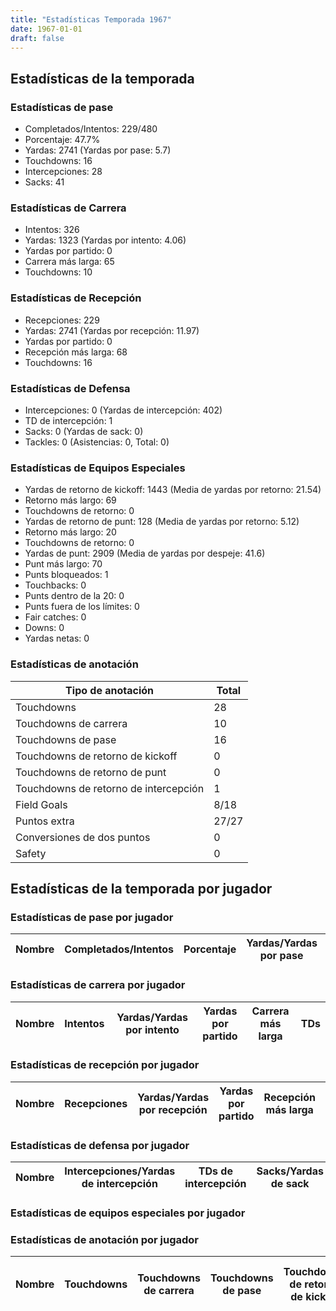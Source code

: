 ```yaml
---
title: "Estadísticas Temporada 1967"
date: 1967-01-01
draft: false
---
```


## Estadísticas de la temporada
### Estadísticas de pase
* Completados/Intentos: 229/480
* Porcentaje: 47.7%
* Yardas: 2741 (Yardas por pase: 5.7)
* Touchdowns: 16
* Intercepciones: 28
* Sacks: 41

### Estadísticas de Carrera
* Intentos: 326
* Yardas: 1323 (Yardas por intento: 4.06)
* Yardas por partido: 0
* Carrera más larga: 65
* Touchdowns: 10

### Estadísticas de Recepción
* Recepciones: 229
* Yardas: 2741 (Yardas por recepción: 11.97)
* Yardas por partido: 0
* Recepción más larga: 68
* Touchdowns: 16

### Estadísticas de Defensa
* Intercepciones: 0 (Yardas de intercepción: 402)
* TD de intercepción: 1
* Sacks: 0 (Yardas de sack: 0)
* Tackles: 0 (Asistencias: 0, Total: 0)

### Estadísticas de Equipos Especiales
* Yardas de retorno de kickoff: 1443 (Media de yardas por retorno: 21.54)
* Retorno más largo: 69
* Touchdowns de retorno: 0
* Yardas de retorno de punt: 128 (Media de yardas por retorno: 5.12)
* Retorno más largo: 20
* Touchdowns de retorno: 0
* Yardas de punt: 2909 (Media de yardas por despeje: 41.6)
* Punt más largo: 70
* Punts bloqueados: 1
* Touchbacks: 0
* Punts dentro de la 20: 0
* Punts fuera de los límites: 0
* Fair catches: 0
* Downs: 0
* Yardas netas: 0

### Estadísticas de anotación
| Tipo de anotación | Total |
|-------------------|-------|
| Touchdowns | 28 |
| Touchdowns de carrera | 10 |
| Touchdowns de pase | 16 |
| Touchdowns de retorno de kickoff | 0 |
| Touchdowns de retorno de punt | 0 |
| Touchdowns de retorno de intercepción | 1 |
| Field Goals | 8/18 |
| Puntos extra | 27/27 |
| Conversiones de dos puntos | 0 |
| Safety | 0 |

## Estadísticas de la temporada por jugador
### Estadísticas de pase por jugador
| Nombre | Completados/Intentos | Porcentaje | Yardas/Yardas por pase | TDs | Intercepciones | Sacks |
|--------|----------------------|------------|------------------------|-----|----------------|-------|


### Estadísticas de carrera por jugador
| Nombre | Intentos | Yardas/Yardas por intento | Yardas por partido | Carrera más larga | TDs |
|--------|----------|--------------------------|--------------------|-------------------|-----|


### Estadísticas de recepción por jugador
| Nombre | Recepciones | Yardas/Yardas por recepción | Yardas por partido | Recepción más larga | TDs |
|--------|-------------|----------------------------|--------------------|---------------------|-----|


### Estadísticas de defensa por jugador
| Nombre | Intercepciones/Yardas de intercepción | TDs de intercepción | Sacks/Yardas de sack | Tackles/Asistencias/Total |
|--------|--------------------------------------|---------------------|-----------------------|--------------------------|


### Estadísticas de equipos especiales por jugador
<!-- Puedes agregar aquí tablas para KickoffReturn, PuntReturn, Punting, Kicking si lo necesitas -->

### Estadísticas de anotación por jugador
| Nombre | Touchdowns | Touchdowns de carrera | Touchdowns de pase | Touchdowns de retorno de kickoff | Touchdowns de retorno de punt | Touchdowns de retorno de intercepción | Field Goals | Puntos extra | Conversiones de dos puntos | Safety |
|--------|------------|----------------|---------------------|----------------------------------|-------------------------------|----------------------------------|------------|--------------|--------------------------|--------|

